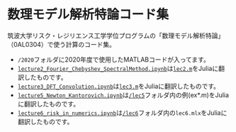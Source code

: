# 数理モデル解析特論コード集

筑波大学リスク・レジリエンス工学学位プログラムの「数理モデル解析特論」（0AL0304）で使う計算のコード集。

- `/2020`フォルダに2020年度で使用したMATLABコードが入ってます。
- [`lecture2_Fourier_Chebyshev_SpectralMethod.ipynb`](https://github.com/tak-lab/Advanced-Course-on-Mathematical-Model-Analysis/blob/main/lecture2_Fourier_Chebyshev_SpectralMethod.ipynb)は[`lec2.m`](https://github.com/tak-lab/Advanced-Course-on-Mathematical-Model-Analysis/blob/main/2020/lec2.m)をJuliaに翻訳したものです。
- [`lecture3_DFT_Convolution.ipynb`](https://github.com/tak-lab/Advanced-Course-on-Mathematical-Model-Analysis/blob/main/lecture3_DFT_Convolution.ipynb)は[`lec3.m`](https://github.com/tak-lab/Advanced-Course-on-Mathematical-Model-Analysis/blob/main/2020/lec3.m)をJuliaに翻訳したものです。
- [`lecture5_Newton_Kantorovich.ipynb`](https://github.com/tak-lab/Advanced-Course-on-Mathematical-Model-Analysis/blob/main/lecture5_Newton_Kantorovich.ipynb)は[`/lec5`](https://github.com/tak-lab/Advanced-Course-on-Mathematical-Model-Analysis/blob/main/2020/lec5/)フォルダ内の例(ex*.m)をJuliaに翻訳したものです。
- [`lecture6_risk_in_numerics.ipynb`](https://github.com/tak-lab/Advanced-Course-on-Mathematical-Model-Analysis/blob/main/lecture6_risk_in_numerics.ipynb)は[`/lec6`](https://github.com/tak-lab/Advanced-Course-on-Mathematical-Model-Analysis/blob/main/2020/lec6/)フォルダ内の`lec6.mlx`をJuliaに翻訳したものです。
